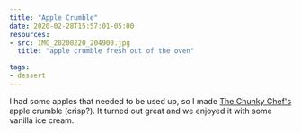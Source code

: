 ```yaml
---
title: "Apple Crumble"
date: 2020-02-28T15:57:01-05:00
resources:
- src: IMG_20200220_204900.jpg
  title: "apple crumble fresh out of the oven"

tags:
- dessert
---
```


I had some apples that needed to be used up, so I made [The Chunky Chef's](https://www.thechunkychef.com/old-fashioned-easy-apple-crisp/) apple crumble (crisp?). It turned out great and we enjoyed it with some vanilla ice cream.



